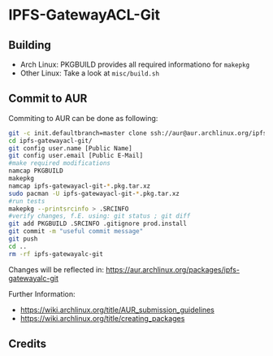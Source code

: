 # IPFS-GatewayACL-Git



## Building

- Arch Linux: PKGBUILD provides all required informationo for `makepkg` 
- Other Linux: Take a look at `misc/build.sh`

## Commit to AUR

Commiting to AUR can be done as following:

```bash
git -c init.defaultbranch=master clone ssh://aur@aur.archlinux.org/ipfs-gatewayalc-git.git 
cd ipfs-gatewayacl-git/
git config user.name [Public Name]
git config user.email [Public E-Mail]
#make required modifications
namcap PKGBUILD
makepkg
namcap ipfs-gatewayacl-git-*.pkg.tar.xz
sudo pacman -U ipfs-gatewayacl-git-*.pkg.tar.xz
#run tests
makepkg --printsrcinfo > .SRCINFO
#verify changes, f.E. using: git status ; git diff
git add PKGBUILD .SRCINFO .gitignore prod.install
git commit -m "useful commit message"
git push
cd ..
rm -rf ipfs-gatewayalc-git
```

Changes will be reflected in: https://aur.archlinux.org/packages/ipfs-gatewayalc-git

Further Information:

- https://wiki.archlinux.org/title/AUR_submission_guidelines
- https://wiki.archlinux.org/title/creating_packages


## Credits
